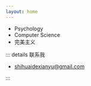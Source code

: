 ```yaml
---
layout: home
---
```

- Psychology
- Computer Science
- 完美主义

::: details 联系我

- shihuaidexianyu@gmail.com

:::
